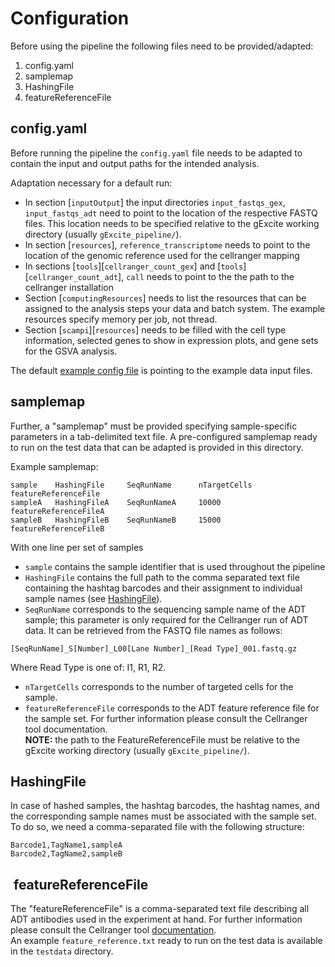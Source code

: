 # Configuration

Before using the pipeline the following files need to be provided/adapted:

1. config.yaml
2. samplemap
3. HashingFile
4. featureReferenceFile

## config.yaml

Before running the pipeline the `config.yaml` file needs to be adapted to contain the input and output paths for the intended analysis.

Adaptation necessary for a default run:

- In section [`inputOutput`] the input directories `input_fastqs_gex`, `input_fastqs_adt` need to point to the location of the respective FASTQ files. This location needs to be specified relative to the gExcite working directory (usually `gExcite_pipeline/`).
- In section [`resources`], `reference_transcriptome` needs to point to the location of the genomic reference used for the cellranger mapping
- In sections [`tools`][`cellranger_count_gex`] and [`tools`][`cellranger_count_adt`], `call` needs to point to the the path to the cellranger installation
- Section [`computingResources`] needs to list the resources that can be assigned to the analysis steps your data and batch system. The example resources specify memory per job, not thread.
- Section [`scampi`][`resources`] needs to be filled with the cell type information, selected genes to show in expression plots, and gene sets for the GSVA analysis.

The default [example config file](config.yaml) is pointing to the example data input files.

## samplemap

Further, a "samplemap" must be provided specifying sample-specific parameters in a tab-delimited text file.
A pre-configured samplemap ready to run on the test data that can be adapted is provided in this directory.

Example samplemap:

```
sample    HashingFile     SeqRunName      nTargetCells    featureReferenceFile
sampleA   HashingFileA    SeqRunNameA     10000           featureReferenceFileA
sampleB   HashingFileB    SeqRunNameB     15000           featureReferenceFileB
```

With one line per set of samples

- `sample` contains the sample identifier that is used throughout the pipeline
- `HashingFile` contains the full path to the comma separated text file containing the hashtag barcodes and their assignment to individual sample names (see [HashingFile](#hashingfile)).
- `SeqRunName` corresponds to the sequencing sample name of the ADT sample; this parameter is only required for the Cellranger run of ADT data. It can be retrieved from the FASTQ file names as follows:

```
[SeqRunName]_S[Number]_L00[Lane Number]_[Read Type]_001.fastq.gz
```

Where Read Type is one of: I1, R1, R2.

- `nTargetCells` corresponds to the number of targeted cells for the sample.
- `featureReferenceFile` corresponds to the ADT feature reference file for the sample set. For further information please consult the Cellranger tool documentation.  
**NOTE:** the path to the FeatureReferenceFile must be relative to the gExcite working directory (usually `gExcite_pipeline/`).

## HashingFile

In case of hashed samples, the hashtag barcodes, the hashtag names, and the corresponding sample names must be associated with the sample set. To do so, we need a comma-separated file with the following structure:

```
Barcode1,TagName1,sampleA
Barcode2,TagName2,sampleB
```

##  featureReferenceFile

The "featureReferenceFile" is a comma-separated text file describing all ADT antibodies used in the experiment at hand.
For further information please consult the Cellranger tool [documentation](https://support.10xgenomics.com/single-cell-gene-expression/software/pipelines/latest/using/feature-bc-analysis#feature-ref).  
An example `feature_reference.txt` ready to run on the test data is available in the `testdata` directory.

